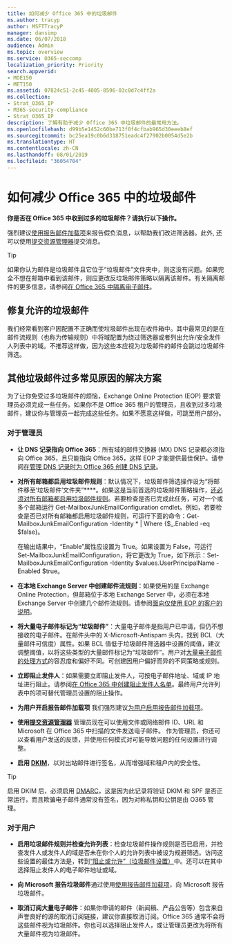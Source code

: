```yaml
---
title: 如何减少 Office 365 中的垃圾邮件
ms.author: tracyp
author: MSFTTracyP
manager: dansimp
ms.date: 06/07/2018
audience: Admin
ms.topic: overview
ms.service: O365-seccomp
localization_priority: Priority
search.appverid:
- MOE150
- MET150
ms.assetid: 07824c51-2c45-4005-8596-03c0d7c4ff2a
ms.collection:
- Strat_O365_IP
- M365-security-compliance
- Strat_O365_IP
description: 了解有助于减少 Office 365 中垃圾邮件的最常用方法。
ms.openlocfilehash: d99b5e1452c60be713f0f4cfbab965d30eeeb8ef
ms.sourcegitcommit: bc25ea19c0b6d318751eadc4f27902b0054d5e2b
ms.translationtype: HT
ms.contentlocale: zh-CN
ms.lasthandoff: 08/01/2019
ms.locfileid: "36054704"
---
```

# <a name="how-to-reduce-spam-email-in-office-365"></a>如何减少 Office 365 中的垃圾邮件

 **你是否在 Office 365 中收到过多的垃圾邮件？请执行以下操作。**
  
强烈建议[使用报告邮件加载项](https://support.office.com/article/b5caa9f1-cdf3-4443-af8c-ff724ea719d2)来报告假负消息，以帮助我们改进筛选器。此外, 还可以使用[提交资源管理器](admin-submission.md)提交消息。

> [!TIP]
> 如果你认为邮件是垃圾邮件且它位于“垃圾邮件”文件夹中，则这没有问题。如果完全不想在邮箱中看到该邮件，则应更改反垃圾邮件策略以隔离该邮件。有关隔离邮件的更多信息，请参阅[在 Office 365 中隔离电子邮件](quarantine-email-messages.md)。

## <a name="fixing-allowed-spam"></a>修复允许的垃圾邮件

我们经常看到客户因配置不正确而使垃圾邮件出现在收件箱中。其中最常见的是在邮件流规则（也称为传输规则）中将域配置为绕过筛选器或者列出允许/安全发件人列表中的域。不推荐这样做，因为这些本应视为垃圾邮件的邮件会跳过垃圾邮件筛选。  

## <a name="solutions-to-other-common-causes-of-getting-too-much-spam"></a>其他垃圾邮件过多常见原因的解决方案

为了让你免受过多垃圾邮件的烦恼，Exchange Online Protection (EOP) 要求管理员必须完成一些任务。如果你不是 Office 365 租户的管理员，且收到过多垃圾邮件，建议你与管理员一起完成这些任务。如果不愿意这样做，可跳至用户部分。
  
### <a name="for-admins"></a>对于管理员

- **让 DNS 记录指向 Office 365**：所有域的邮件交换器 (MX) DNS 记录都必须指向 Office 365，且只能指向 Office 365，这样 EOP 才能提供最佳保护。请参阅[在管理 DNS 记录时为 Office 365 创建 DNS 记录](https://support.office.com/article/b0f3fdca-8a80-4e8e-9ef3-61e8a2a9ab23)。
    
- 
  **对所有邮箱都启用垃圾邮件规则**：默认情况下，垃圾邮件筛选操作设为“将邮件移至‘垃圾邮件’文件夹”****。如果这是当前首选的垃圾邮件策略操作，[还必须对所有邮箱都启用垃圾邮件规则](https://support.office.com/zh-CN/article/overview-of-the-junk-email-filter-5ae3ea8e-cf41-4fa0-b02a-3b96e21de089)。若要检查是否已完成此任务，可对一个或多个邮箱运行 Get-MailboxJunkEmailConfiguration cmdlet。例如，若要检查是否已对所有邮箱都启用垃圾邮件规则，可运行下面的命令：Get-MailboxJunkEmailConfiguration -Identity \* | Where {$_.Enabled -eq $false}。
    
    在输出结果中，“Enable”属性应设置为 True。如果设置为 False，可运行 Set-MailboxJunkEmailConfiguration，将它更改为 True，如下所示：Set-MailboxJunkEmailConfiguration -Identity $values.UserPrincipalName -Enabled $true。
    
- **在本地 Exchange Server 中创建邮件流规则**：如果使用的是 Exchange Online Protection，但邮箱位于本地 Exchange Server 中，必须在本地 Exchange Server 中创建几个邮件流规则。请参阅[面向仅使用 EOP 的客户的说明](https://docs.microsoft.com/previous-versions/exchange-server/exchange-150/jj900470(v=exchg.150))。
    
- 
  **将大量电子邮件标记为“垃圾邮件”**：大量电子邮件是指用户已申请，但仍不想接收的电子邮件。在邮件头中的 X-Microsoft-Antispam 头内，找到 BCL（大量邮件可信度）属性。如果 BCL 值低于垃圾邮件筛选器中设置的阈值，建议调整阈值，以将这些类型的大量邮件标记为“垃圾邮件”。用户对[大量电子邮件的处理方式](https://docs.microsoft.com/zh-CN/office365/SecurityCompliance/bulk-complaint-level-values)的容忍度和偏好不同。可创建因用户偏好而异的不同策略或规则。 
    
- **立即阻止发件人**：如果需要立即阻止发件人，可按电子邮件地址、域或 IP 地址进行阻止。请参阅[在 Office 365 中创建阻止发件人名单](create-block-sender-lists-in-office-365.md)。最终用户允许列表中的项可替代管理员设置的阻止操作。
    
- **为用户开启报告邮件加载项** 我们强烈建议[为用户启用报告邮件加载项](enable-the-report-message-add-in.md)。

- **使用[提交资源管理器](admin-submission.md)** 管理员现在可以使用文件或网络邮件 ID、URL 和 Microsoft 在 Office 365 中扫描的文件发送电子邮件。 作为管理员，你还可以查看用户发送的反馈，并使用任何模式对可能导致问题的任何设置进行调整。

- **启用 [DKIM](use-dkim-to-validate-outbound-email.md)**，以对出站邮件进行签名，从而增强域和租户内的安全性。
 > [!TIP]
> 启用 DKIM 后，必须启用 [DMARC](use-dkim-to-validate-outbound-email.md)，这是因为此记录将验证 DKIM 和 SPF 是否正常运行，而且欺骗电子邮件通常没有签名，因为对称私钥和公钥是由 O365 管理。
    
### <a name="for-users"></a>对于用户

- **启用垃圾邮件规则并检查允许列表**：检查垃圾邮件操作规则是否已启用，并检查发件人或发件人的域是否未在你个人的允许列表中被设为规避筛选。访问这些设置的最佳方法是，转到[“阻止或允许”（垃圾邮件设置）](https://support.office.com/article/48c9f6f7-2309-4f95-9a4d-de987e880e46)中。还可以在其中选择阻止发件人的电子邮件地址或域。
    
- **向 Microsoft 报告垃圾邮件**通过使用[使用报告邮件加载项](https://support.office.com/article/b5caa9f1-cdf3-4443-af8c-ff724ea719d2)，向 Microsoft 报告垃圾邮件。
       
- **取消订阅大量电子邮件**：如果你申请的邮件（新闻稿、产品公告等）包含来自声誉良好的源的取消订阅链接，建议你直接取消订阅。Office 365 通常不会将这些邮件视为垃圾邮件。你也可以选择阻止发件人，或让管理员更改为将所有大量邮件视为垃圾邮件。
